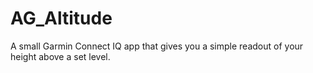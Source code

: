 # AG_Altitude
A small Garmin Connect IQ app that gives you a simple readout of your height above a set level. 

